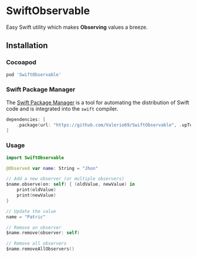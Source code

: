 # SwiftObservable

Easy Swift utility which makes **Observing** values a breeze.

## Installation

### Cocoapod
```ruby
pod 'SwiftObservable'
```

### Swift Package Manager
The [Swift Package Manager](https://swift.org/package-manager/) is a tool for automating the distribution of Swift code and is integrated into the `swift` compiler. 

```swift
dependencies: [
    .package(url: "https://github.com/Valerio69/SwiftObservable", .upToNextMajor(from: "0.0.2"))
]
```

### Usage
```swift
import SwiftObservable

@Observed var name: String = "Jhon"

// Add a new observer (or multiple observers)
$name.observe(on: self) { (oldValue, newValue) in
    print(oldValue) 
    print(newValue) 
}

// Update the value
name = "Patric"

// Remove an observer
$name.remove(observer: self)

// Remove all observers
$name.removeAllObservers()

```
